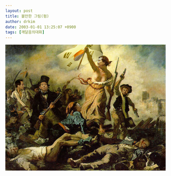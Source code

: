 ```yaml
---
layout: post
title: 볼만한 그림(펌)
author: drkim
date: 2003-01-01 13:25:07 +0900
tags: [깨달음의대화]
---
```

![](.//files/attach/images/198/967/1041395107.jpg)